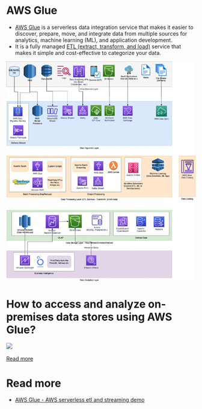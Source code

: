 # AWS Glue
- [AWS Glue](https://aws.amazon.com/glue/) is a serverless data integration service that makes it easier to discover, prepare, move, and integrate data from multiple sources for analytics, machine learning (ML), and application development.
- It is a fully managed [ETL (extract, transform, and load)](../../../../5_BigDataServices/ETLServices/Readme.md) service that makes it simple and cost-effective to categorize your data.

![](../../../../12_HLDDesignProblemsUC/AWS_ModernDataArchitecture/AWS-Data-Architecture-ETL-OLTP-OLAP-DataLake.png)

# How to access and analyze on-premises data stores using AWS Glue?

![](https://d2908q01vomqb2.cloudfront.net/b6692ea5df920cad691c20319a6fffd7a4a766b8/2018/08/13/GlueOnPrem1.png)

[Read more](https://aws.amazon.com/blogs/big-data/how-to-access-and-analyze-on-premises-data-stores-using-aws-glue/)

# Read more
- [AWS Glue - AWS serverless etl and streaming demo](https://github.com/liangruibupt/glue-streaming-etl-demo)